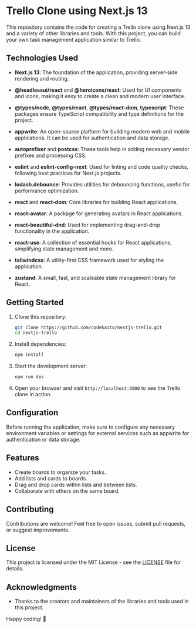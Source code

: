 # Trello Clone using Next.js 13

This repository contains the code for creating a Trello clone using Next.js 13 and a variety of other libraries and tools. With this project, you can build your own task management application similar to Trello.

## Technologies Used

- **Next.js 13**: The foundation of the application, providing server-side rendering and routing.

- **@headlessui/react** and **@heroicons/react**: Used for UI components and icons, making it easy to create a clean and modern user interface.

- **@types/node**, **@types/react**, **@types/react-dom**, **typescript**: These packages ensure TypeScript compatibility and type definitions for the project.

- **appwrite**: An open-source platform for building modern web and mobile applications. It can be used for authentication and data storage.

- **autoprefixer** and **postcss**: These tools help in adding necessary vendor prefixes and processing CSS.

- **eslint** and **eslint-config-next**: Used for linting and code quality checks, following best practices for Next.js projects.

- **lodash.debounce**: Provides utilities for debouncing functions, useful for performance optimization.

- **react** and **react-dom**: Core libraries for building React applications.

- **react-avatar**: A package for generating avatars in React applications.

- **react-beautiful-dnd**: Used for implementing drag-and-drop functionality in the application.

- **react-use**: A collection of essential hooks for React applications, simplifying state management and more.

- **tailwindcss**: A utility-first CSS framework used for styling the application.

- **zustand**: A small, fast, and scaleable state management library for React.

## Getting Started

1. Clone this repository:

   ```bash
   git clone https://github.com/codekaito/nextjs-trello.git
   cd nextjs-trello
   ```

2. Install dependencies:

   ```bash
   npm install
   ```

3. Start the development server:

   ```bash
   npm run dev
   ```

4. Open your browser and visit `http://localhost:3000` to see the Trello clone in action.

## Configuration

Before running the application, make sure to configure any necessary environment variables or settings for external services such as appwrite for authentication or data storage.

## Features

- Create boards to organize your tasks.
- Add lists and cards to boards.
- Drag and drop cards within lists and between lists.
- Collaborate with others on the same board.

## Contributing

Contributions are welcome! Feel free to open issues, submit pull requests, or suggest improvements.

## License

This project is licensed under the MIT License - see the [LICENSE](LICENSE) file for details.

## Acknowledgments

- Thanks to the creators and maintainers of the libraries and tools used in this project.

Happy coding! 🚀
